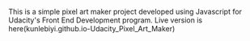 This is a simple pixel art maker project developed using Javascript for Udacity's Front End Development program. Live version is here(kunlebiyi.github.io-Udacity_Pixel_Art_Maker)

